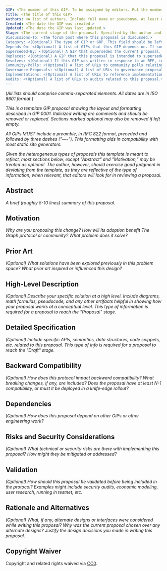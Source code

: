 ```yaml
---
GIP: <The number of this GIP. To be assigned by editors. Put the number between quotes.>
Title: <The title of this GIP>
Authors: <A list of authors. Include full name or pseudonym. At least one author must have valid contact information provided in angle brackets.>
Created: <The date the GIP was created.>
Updated: <The date the GIP was last updated.>
Stage: <The current stage of the proposal. Specified by the author and confirmed by editors by virtue of a GIP being accepted into an editor's view of the repo.>
Discussions-To: <The forum post where this proposal is discussed.>
Category: <(Optional) The type of GIP or GRP. This field should be left blank for GRCs. Valid types are "Protocol Logic," "Protocol Interfaces," "Subgraph API," "Process," "Economic Parameters," and "Protocol Charters".>
Depends-On: <(Optional) A list of GIPs that this GIP depends on. If some other type of dependency exists, include a reference link here and an explanation in the body of the GIP.>
Superseded-By: <(Optional) A GIP that supersedes the current proposal. If this field is specified, the stage of the GIP should be "Withdrawn".>
Replaces: <(Optional) A GIP that this proposal is intended to supersede.>
Resolves: <(Optional) If this GIP was written in response to an RFP, include it here.>
Community-Polls: <(Optional) A list of URLs to community polls relating to this GIP.>
Governance Proposals: <(Optional) A list of URLs to governance proposals related to this GIP.>
Implementations: <(Optional) A list of URLs to reference implementations for this proposal.>
Audits: <(Optional) A list of URLs to audits related to this proposal.>
---
```

(*All lists should comprise comma-separated elements. All dates are in ISO 8601 format.*)

*This is a template GIP proposal showing the layout and formatting described in GIP 0001. Italicized writing are comments and should be removed or replaced. Sections marked optional may also be removed if left empty.*

*All GIPs MUST include a preamble, in RFC 822 format, preceded and followed by three dashes ("—-"). This formatting aids in compatibility with most static site generators.*

*Given the heterogeneous types of proposals this template is meant to reflect, most sections below, except "Abstract" and "Motivation," may be treated as optional. The author, however, should exercise good judgment in deviating from the template, as they are reflective of the type of information, when relevant, that editors will look for in reviewing a proposal.*

## Abstract

*A brief (roughly 5-10 lines) summary of this proposal.*

## Motivation

*Why are you proposing this change? How will its adoption benefit The Graph protocol or community? What problem does it solve?*

## Prior Art

*(Optional) What solutions have been explored previously in this problem space? What prior art inspired or influenced this design?*

## High-Level Description

*(Optional) Describe your specific solution at a high level. Include diagrams, math formulas, pseudocode, and any other artifacts helpful in showing how your proposal works at a conceptual level. This type of information is required for a proposal to reach the "Proposal" stage.*

## Detailed Specification

*(Optional) Include specific APIs, semantics, data structures, code snippets, etc. related to this proposal. This type of info is required for a proposal to reach the "Draft" stage.*

## Backward Compatibility

*(Optional) How does this protocol impact backward compatibility? What breaking changes, if any, are included? Does the proposal have at least N-1 compatibility, or must it be deployed in a knife-edge rollout?*

## Dependencies

(*Optional) How does this proposal depend on other GIPs or other engineering work?*

## Risks and Security Considerations

*(Optional) What technical or security risks are there with implementing this proposal? How might they be mitigated or addressed?*

## Validation

*(Optional) How should this proposal be validated before being included in the protocol? Examples might include security audits, economic modeling, user research, running in testnet, etc.*

## Rationale and Alternatives

*(Optional) What, if any, alternate designs or interfaces were considered while writing this proposal? Why was the current proposal chosen over any alternate designs? Justify the design decisions you made in writing this proposal.*

## Copyright Waiver

Copyright and related rights waived via [CC0](https://creativecommons.org/publicdomain/zero/1.0/).
